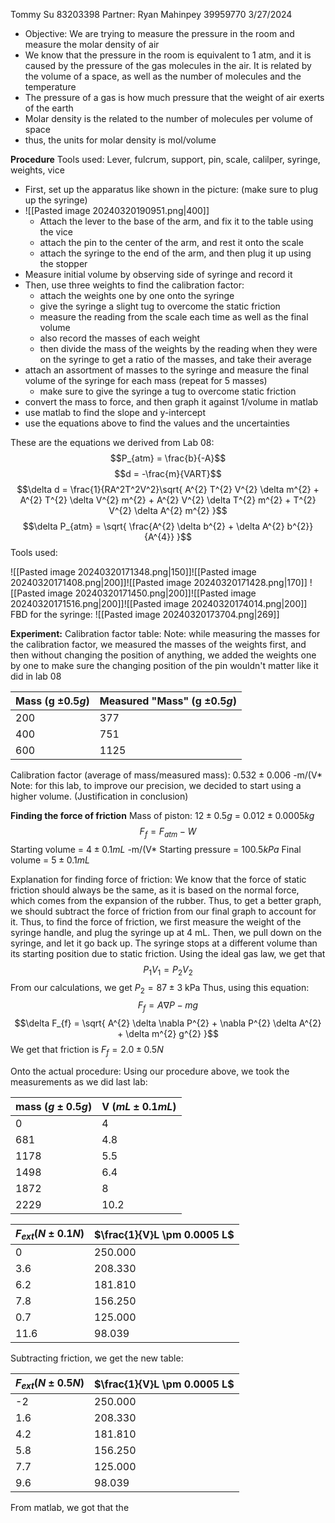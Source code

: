 Tommy Su 83203398
Partner: Ryan Mahinpey 39959770
3/27/2024

- Objective: We are trying to measure the pressure in the room and measure the molar density of air
- We know that the pressure in the room is equivalent to 1 atm, and it is caused by the pressure of the gas molecules in the air. It is related by the volume of a space, as well as the number of molecules and the temperature
- The pressure of a gas is how much pressure that the weight of air exerts of the earth
- Molar density is the related to the number of molecules per volume of space
- thus, the units for molar density is mol/volume


**Procedure**
Tools used: Lever, fulcrum, support, pin, scale, calilper, syringe, weights, vice
- First, set up the apparatus like shown in the picture: (make sure to plug up the syringe)
- ![[Pasted image 20240320190951.png|400]] 
	- Attach the lever to the base of the arm, and fix it to the table using the vice
	- attach the pin to the center of the arm, and rest it onto the scale
	- attach the syringe to the end of the arm, and then plug it up using the stopper
- Measure initial volume by observing side of syringe and record it
- Then, use three weights to find the calibration factor:
	- attach the weights one by one onto the syringe
	- give the syringe a slight tug to overcome the static friction
	- measure the reading from the scale each time as well as the final volume
	- also record the masses of each weight
	- then divide the mass of the weights by the reading when they were on the syringe to get a ratio of the masses, and take their average
- attach an assortment of masses to the syringe and measure the final volume of the syringe for each mass (repeat for 5 masses)
	- make sure to give the syringe a tug to overcome static friction
- convert the mass to force, and then graph it against 1/volume in matlab
- use matlab to find the slope and y-intercept
- use the equations above to find the values and the uncertainties

These are the equations we derived from Lab 08:
$$P_{atm} = \frac{b}{-A}$$
$$d = -\frac{m}{VART}$$
$$\delta d = \frac{1}{RA^2T^2V^2}\sqrt{ A^{2} T^{2} V^{2} \delta m^{2} + A^{2} T^{2} \delta V^{2} m^{2} + A^{2} V^{2} \delta T^{2} m^{2} + T^{2} V^{2} \delta A^{2} m^{2} }$$
$$\delta P_{atm} = \sqrt{ \frac{A^{2} \delta b^{2} + \delta A^{2} b^{2}}{A^{4}} }$$
Tools used:

![[Pasted image 20240320171348.png|150]]![[Pasted image 20240320171408.png|200]]![[Pasted image 20240320171428.png|170]]
![[Pasted image 20240320171450.png|200]]![[Pasted image 20240320171516.png|200]]![[Pasted image 20240320174014.png|200]]
FBD for the syringe:
![[Pasted image 20240320173704.png|269]]


**Experiment:**
Calibration factor table:
Note: while measuring the masses for the calibration factor, we measured the masses of the weights first, and then without changing the position of anything, we added the weights one by one to make sure the changing position of the pin wouldn't matter like it did in lab 08

| Mass (g $\pm 0.5g$) | Measured "Mass" (g $\pm 0.5g$) |
| ------------------- | ------------------------------ |
| 200                 | 377                            |
| 400                 | 751                            |
| 600                 | 1125                           |
Calibration factor (average of mass/measured mass): $0.532 \pm 0.006$
 -m/(V*
Note: for this lab, to improve our precision, we decided to start using a higher volume. (Justification in conclusion)

**Finding the force of friction**
Mass of piston: $12\pm 0.5g$ = $0.012 \pm 0.0005 kg$
$$F_{f}=F_{atm}-W$$
Starting volume = $4 \pm 0.1 mL$ -m/(V*
Starting pressure = $100.5 kPa$
Final volume = $5 \pm 0.1 mL$

Explanation for finding force of friction:
We know that the force of static friction should always be the same, as it is based on the normal force, which comes from the expansion of the rubber. Thus, to get a better graph, we should subtract the force of friction from our final graph to account for it.
Thus, to find the force of friction, we first measure the weight of the syringe handle, and plug the syringe up at 4 mL. Then, we pull down on the syringe, and let it go back up. The syringe stops at a different volume than its starting position due to static friction. Using the ideal gas law, we get that $$P_{1}V_{1}=P_{2}V_{2}$$
From our calculations, we get $P_{2} = 87 \pm 3$ kPa
Thus, using this equation:
$$F_{f} = A\nabla P - mg$$
$$\delta F_{f} = \sqrt{ A^{2} \delta \nabla P^{2} + \nabla P^{2} \delta A^{2} + \delta m^{2} g^{2} }$$
We get that friction is $F_{f} = 2.0 \pm 0.5 N$

Onto the actual procedure:
Using our procedure above, we took the measurements as we did last lab:

| **mass  ($g \pm 0.5g$)** | V ($mL \pm 0.1mL$) |
| ------------------------ | ------------------ |
| 0                        | 4                  |
| 681                      | 4.8                |
| 1178                     | 5.5                |
| 1498                     | 6.4                |
| 1872                     | 8                  |
| 2229                     | 10.2               |

| $F_{ext} (N \pm 0.1N$) | $\frac{1}{V}L \pm 0.0005 L$ |
| ---------------------- | --------------------------- |
| 0                      | 250.000                     |
| 3.6                    | 208.330                     |
| 6.2                    | 181.810                     |
| 7.8                    | 156.250                     |
| 0.7                    | 125.000                     |
| 11.6                   | 98.039                      |
Subtracting friction, we get the new table:

| $F_{ext} (N \pm 0.5N$) | $\frac{1}{V}L \pm 0.0005 L$ |
| ---------------------- | --------------------------- |
| -2                     | 250.000                     |
| 1.6                    | 208.330                     |
| 4.2                    | 181.810                     |
| 5.8                    | 156.250                     |
| 7.7                    | 125.000                     |
| 9.6                    | 98.039                      |

From matlab, we got that the 